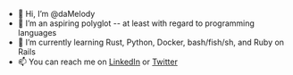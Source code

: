 - 👋 Hi, I’m @daMelody
- 👀 I’m an aspiring polyglot -- at least with regard to programming languages
- 🌱 I’m currently learning Rust, Python, Docker, bash/fish/sh, and Ruby on Rails
- 📫 You can reach me on [LinkedIn](https://www.linkedin.com/in/daniel-melody-4325a1ba/) or [Twitter](https://twitter.com/dw_melody)

<!---
daMelody/daMelody is a ✨ special ✨ repository because its `README.md` (this file) appears on your GitHub profile.
You can click the Preview link to take a look at your changes.
--->
